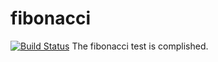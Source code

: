 # fibonacci
[![Build Status](http://107.23.217.253/buildStatus/icon?job=fibonacci)](http://107.23.217.253/job/fibonacci/)
The fibonacci test is complished.
